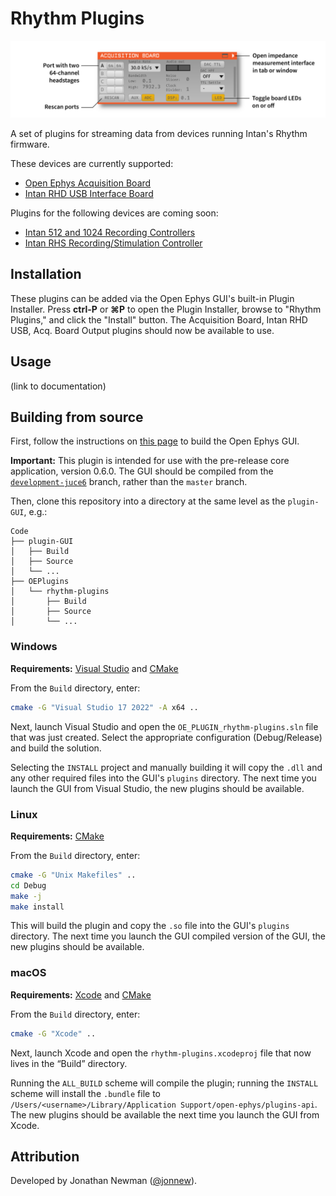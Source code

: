 # Rhythm Plugins

![acquisition-board-plugin-screenshot](Resources/acquisition-board-plugin.png)

A set of plugins for streaming data from devices running Intan's Rhythm firmware. 

These devices are currently supported:

- [Open Ephys Acquisition Board](https://open-ephys.org/acq-board)
- [Intan RHD USB Interface Board](https://intantech.com/RHD_USB_interface_board.html)

Plugins for the following devices are coming soon:

- [Intan 512 and 1024 Recording Controllers](https://intantech.com/RHD_controllers.html)
- [Intan RHS Recording/Stimulation Controller](https://intantech.com/stim_record_controller.html)

## Installation

These plugins can be added via the Open Ephys GUI's built-in Plugin Installer. Press **ctrl-P** or **⌘P** to open the Plugin Installer, browse to "Rhythm Plugins," and click the "Install" button. The Acquisition Board, Intan RHD USB, Acq. Board Output plugins should now be available to use.

## Usage

(link to documentation)


## Building from source

First, follow the instructions on [this page](https://open-ephys.github.io/gui-docs/Developer-Guide/Compiling-the-GUI.html) to build the Open Ephys GUI.

**Important:** This plugin is intended for use with the pre-release core application, version 0.6.0. The GUI should be compiled from the [`development-juce6`](https://github.com/open-ephys/plugin-gui/tree/development-juce6) branch, rather than the `master` branch.

Then, clone this repository into a directory at the same level as the `plugin-GUI`, e.g.:
 
```
Code
├── plugin-GUI
│   ├── Build
│   ├── Source
│   └── ...
├── OEPlugins
│   └── rhythm-plugins
│       ├── Build
│       ├── Source
│       └── ...
```

### Windows

**Requirements:** [Visual Studio](https://visualstudio.microsoft.com/) and [CMake](https://cmake.org/install/)

From the `Build` directory, enter:

```bash
cmake -G "Visual Studio 17 2022" -A x64 ..
```

Next, launch Visual Studio and open the `OE_PLUGIN_rhythm-plugins.sln` file that was just created. Select the appropriate configuration (Debug/Release) and build the solution.

Selecting the `INSTALL` project and manually building it will copy the `.dll` and any other required files into the GUI's `plugins` directory. The next time you launch the GUI from Visual Studio, the new plugins should be available.


### Linux

**Requirements:** [CMake](https://cmake.org/install/)

From the `Build` directory, enter:

```bash
cmake -G "Unix Makefiles" ..
cd Debug
make -j
make install
```

This will build the plugin and copy the `.so` file into the GUI's `plugins` directory. The next time you launch the GUI compiled version of the GUI, the new plugins should be available.


### macOS

**Requirements:** [Xcode](https://developer.apple.com/xcode/) and [CMake](https://cmake.org/install/)

From the `Build` directory, enter:

```bash
cmake -G "Xcode" ..
```

Next, launch Xcode and open the `rhythm-plugins.xcodeproj` file that now lives in the “Build” directory.

Running the `ALL_BUILD` scheme will compile the plugin; running the `INSTALL` scheme will install the `.bundle` file to `/Users/<username>/Library/Application Support/open-ephys/plugins-api`. The new plugins should be available the next time you launch the GUI from Xcode.



## Attribution

Developed by Jonathan Newman ([@jonnew](https://github.com/jonnew)).
